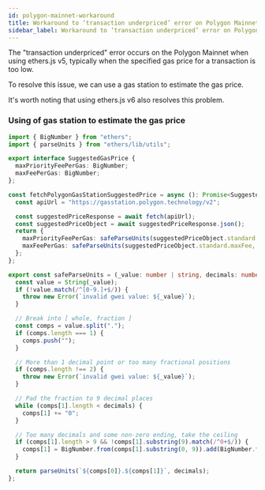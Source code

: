 ```yaml
---
id: polygon-mainnet-workaround
title: Workaround to ‘transaction underpriced’ error on Polygon Mainnet
sidebar_label: Workaround to ‘transaction underpriced’ error on Polygon Mainnet
---
```


The "transaction underpriced" error occurs on the Polygon Mainnet when using ethers.js v5, typically when the specified gas price for a transaction is too low.

To resolve this issue, we can use a gas station to estimate the gas price.

It's worth noting that using ethers.js v6 also resolves this problem.

### Using of gas station to estimate the gas price

```ts
import { BigNumber } from "ethers";
import { parseUnits } from "ethers/lib/utils";

export interface SuggestedGasPrice {
  maxPriorityFeePerGas: BigNumber;
  maxFeePerGas: BigNumber;
};

const fetchPolygonGasStationSuggestedPrice = async (): Promise<SuggestedGasPrice> => {
  const apiUrl = "https://gasstation.polygon.technology/v2";

  const suggestedPriceResponse = await fetch(apiUrl);
  const suggestedPriceObject = await suggestedPriceResponse.json();
  return {
    maxPriorityFeePerGas: safeParseUnits(suggestedPriceObject.standard.maxPriorityFee, 9),
    maxFeePerGas: safeParseUnits(suggestedPriceObject.standard.maxFee, 9),
  };
};

export const safeParseUnits = (_value: number | string, decimals: number): BigNumber => {
  const value = String(_value);
  if (!value.match(/^[0-9.]+$/)) {
    throw new Error(`invalid gwei value: ${_value}`);
  }

  // Break into [ whole, fraction ]
  const comps = value.split(".");
  if (comps.length === 1) {
    comps.push("");
  }

  // More than 1 decimal point or too many fractional positions
  if (comps.length !== 2) {
    throw new Error(`invalid gwei value: ${_value}`);
  }

  // Pad the fraction to 9 decimal places
  while (comps[1].length < decimals) {
    comps[1] += "0";
  }

  // Too many decimals and some non-zero ending, take the ceiling
  if (comps[1].length > 9 && !comps[1].substring(9).match(/^0+$/)) {
    comps[1] = BigNumber.from(comps[1].substring(0, 9)).add(BigNumber.from(1)).toString();
  }

  return parseUnits(`${comps[0]}.${comps[1]}`, decimals);
};
```
